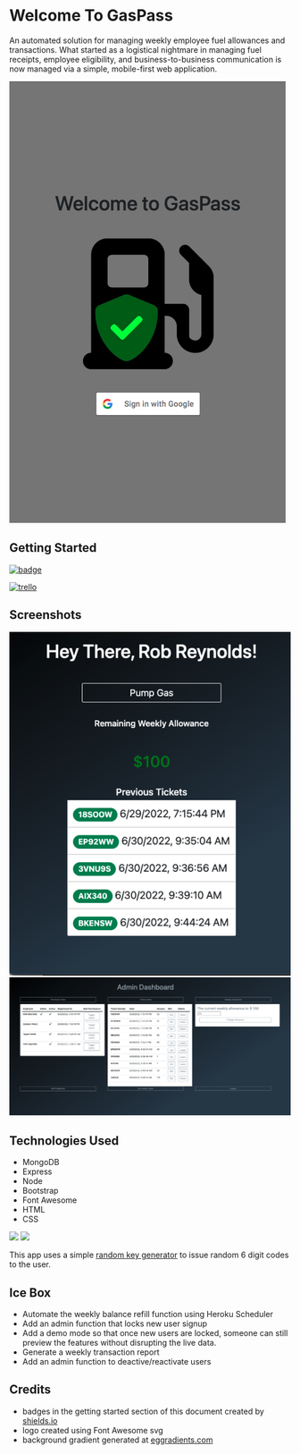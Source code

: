 # Welcome To GasPass

An automated solution for managing weekly employee fuel allowances and transactions. What started as a logistical nightmare in managing fuel receipts, employee eligibility, and business-to-business communication is now managed via a simple, mobile-first web application.

![landing page screenshot](./public/images/landing-screenshot.png)

## Getting Started
[![badge](https://rmi-gas-pass.herokuapp.com)](https://img.shields.io/badge/deployed-GO%20LIVE-blue)

[![trello](https://img.shields.io/badge/Planning-TRELLO-success)](https://trello.com/b/dHk6bf0o/gaspass)

## Screenshots

![user dash screenshot](./public/images/user-dash-screenshot.png)
![admin screenshot](./public/images/admin-screenshot.png)

## Technologies Used
- MongoDB
- Express
- Node
- Bootstrap
- Font Awesome
- HTML
- CSS

![](https://img.shields.io/tokei/lines/github/razorhollow/gas-pass) ![](https://img.shields.io/github/repo-size/razorhollow/gas-pass)

This app uses a simple [random key generator](https://www.npmjs.com/package/random-key-generator) to issue random 6 digit codes to the user.

## Ice Box
- Automate the weekly balance refill function using Heroku Scheduler
- Add an admin function that locks new user signup
- Add a demo mode so that once new users are locked, someone can still preview the features without disrupting the live data.
- Generate a weekly transaction report
- Add an admin function to deactive/reactivate users

## Credits
- badges in the getting started section of this document created by [shields.io](https://shields.io/)
- logo created using Font Awesome svg
- background gradient generated at [eggradients.com](https://www.eggradients.com/)

